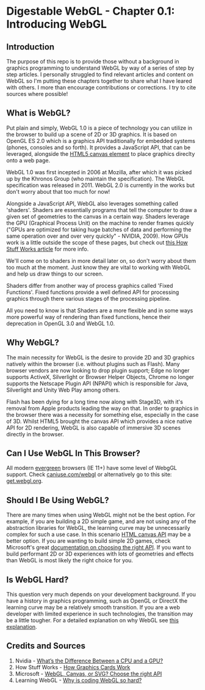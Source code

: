 # Digestable WebGL - Chapter 0.1: Introducing WebGL

## Introduction
The purpose of this repo is to provide those without a background in graphics programming to understand WebGL by way of a series of step by step articles. I personally struggled to find relevant articles and content on WebGL so I'm putting these chapters together to share what I have leared with others. I more than encourage contributions or corrections. I try to cite sources where possible!

## What is WebGL?
Put plain and simply, WebGL 1.0 is a piece of technology you can utilize in the browser to build up a scene of 2D or 3D graphics.
It is based on OpenGL ES 2.0 which is a graphics API traditionally for embedded systems (phones, consoles and so forth). It provides a JavaScript API,
that can be leveraged, alongside the [HTML5 canvas element](https://developer.mozilla.org/en-US/docs/Web/API/Canvas_API) to place graphics direclty onto a web page.

WebGL 1.0 was first incepted in 2006 at Mozilla, after which it was picked up by the Khronos Group (who maintain the specification). The WebGL specification was
released in 2011. WebGL 2.0 is currently in the works but don't worry about that too much for now!

Alongside a JavaScript API, WebGL also leverages something called 'shaders'. Shaders are essentially programs that tell the computer to draw a given set of geometries to the canvas in
a certain way. Shaders leverage the GPU (Graphical Process Unit) on the machine to render frames quickly ("GPUs are optimized for taking huge batches of data and performing the same operation
over and over very quickly" - NVIDIA, 2009). How GPUs work is a little outside the scope of these pages, but check out [this How Stuff Works article](http://computer.howstuffworks.com/graphics-card.htm) for more info.

We'll come on to shaders in more detail later on, so don't worry about
them too much at the moment. Just know they are vital to working with WebGL and help us draw things to our screen.

Shaders differ from another way of process graphics called 'Fixed Functions'. Fixed functions provide a well defined API for processing graphics through there various stages of the processing pipeline.

All you need to know is that Shaders are a more flexible and in some ways more powerful way of rendering than fixed functions, hence their deprecation in OpenGL 3.0 and WebGL 1.0.

## Why WebGL?
The main necessity for WebGL is the desire to provide 2D and 3D graphics natively within the browser (i.e. without plugins such as Flash). Many browser vendors are now looking to drop plugin support; Edge no longer supports ActiveX, Silverlight or Browser Helper Objects, Chrome no longer supports the Netscape Plugin API (NPAPI) which is responsible for Java, Silverlight and Unity Web Play among others.

Flash has been dying for a long time now along with Stage3D, with it's removal from Apple products leading the way on that. In order to graphics in the browser there was a necessity for something else,
especially in the case of 3D.  Whilst HTML5 brought the canvas API which provides a nice native API for 2D rendering, WebGL is also capable of immersive 3D scenes directly in the browser.

## Can I Use WebGL In This Browser?
All modern [evergreen](https://www.techopedia.com/definition/31094/evergreen-browser) browsers (IE 11+) have some level of WebgGL support. Check [caniuse.com/webgl](http://www.caniuse.com/webgl) or alternatively go to this site: [get.webgl.org](http://get.webgl.org).

## Should I Be Using WebGL?
There are many times when using WebGL might not be the best option. For example, if you are building a 2D simple game, and are not using any of the abstraction libraries for WebGL, the learning curve may be unnecessarily complex for such a use case. In this scenario [HTML canvas API](https://developer.mozilla.org/en-US/docs/Web/API/Canvas_API) may be a better option. If you are wanting to build simple 2D games, check Microsoft's great [documentation on choosing the right API](https://msdn.microsoft.com/en-us/library/dn265058(v=vs.85)). If you want to build performant 2D or 3D experiences with lots of geometries and effects than WebGL is most likely the right choice for you.

## Is WebGL Hard?
This question very much depends on your development background. If you have a history in graphics programming, such as OpenGL or DirectX the learning curve may be a relatively smooth transition. If you are a web developer with limited experience in such technologies, the transition may be a little tougher. For a detailed explanation on why WebGL see [this explanation](http://learningwebgl.com/cookbook/index.php/WebGL:_Frequently_Asked_Questions#Why_is_coding_WebGL_so_hard.3F).



## Credits and Sources

1. Nvidia - [What’s the Difference Between a CPU and a GPU?]( http://blogs.nvidia.com/blog/2009/12/16/whats-the-difference-between-a-cpu-and-a-gpu/)
2. How Stuff Works - [How Graphics Cards Work](http://computer.howstuffworks.com/graphics-card.htm)
3. Microsoft - [WebGL, Canvas, or SVG? Choose the right API](https://goo.gl/jIOfji)
3. Learning WebGL - [Why is coding WebGL so hard?](http://learningwebgl.com/cookbook/index.php/WebGL:_Frequently_Asked_Questions#Why_is_coding_WebGL_so_hard.3F)
